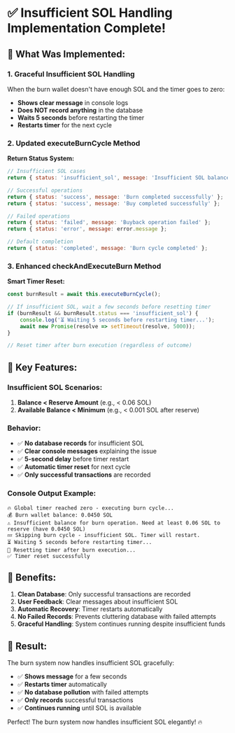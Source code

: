 # ✅ Insufficient SOL Handling Implementation Complete!

## 🎯 **What Was Implemented:**

### **1. Graceful Insufficient SOL Handling**
When the burn wallet doesn't have enough SOL and the timer goes to zero:
- **Shows clear message** in console logs
- **Does NOT record anything** in the database
- **Waits 5 seconds** before restarting the timer
- **Restarts timer** for the next cycle

### **2. Updated executeBurnCycle Method**
**Return Status System:**
```javascript
// Insufficient SOL cases
return { status: 'insufficient_sol', message: 'Insufficient SOL balance' };

// Successful operations
return { status: 'success', message: 'Burn completed successfully' };
return { status: 'success', message: 'Buy completed successfully' };

// Failed operations
return { status: 'failed', message: 'Buyback operation failed' };
return { status: 'error', message: error.message };

// Default completion
return { status: 'completed', message: 'Burn cycle completed' };
```

### **3. Enhanced checkAndExecuteBurn Method**
**Smart Timer Reset:**
```javascript
const burnResult = await this.executeBurnCycle();

// If insufficient SOL, wait a few seconds before resetting timer
if (burnResult && burnResult.status === 'insufficient_sol') {
    console.log('⏳ Waiting 5 seconds before restarting timer...');
    await new Promise(resolve => setTimeout(resolve, 5000));
}

// Reset timer after burn execution (regardless of outcome)
```

## 🔧 **Key Features:**

### **Insufficient SOL Scenarios:**
1. **Balance < Reserve Amount** (e.g., < 0.06 SOL)
2. **Available Balance < Minimum** (e.g., < 0.001 SOL after reserve)

### **Behavior:**
- ✅ **No database records** for insufficient SOL
- ✅ **Clear console messages** explaining the issue
- ✅ **5-second delay** before timer restart
- ✅ **Automatic timer reset** for next cycle
- ✅ **Only successful transactions** are recorded

### **Console Output Example:**
```
🔥 Global timer reached zero - executing burn cycle...
💰 Burn wallet balance: 0.0450 SOL
⚠️ Insufficient balance for burn operation. Need at least 0.06 SOL to reserve (have 0.0450 SOL)
💤 Skipping burn cycle - insufficient SOL. Timer will restart.
⏳ Waiting 5 seconds before restarting timer...
🔄 Resetting timer after burn execution...
✅ Timer reset successfully
```

## 🚀 **Benefits:**

1. **Clean Database**: Only successful transactions are recorded
2. **User Feedback**: Clear messages about insufficient SOL
3. **Automatic Recovery**: Timer restarts automatically
4. **No Failed Records**: Prevents cluttering database with failed attempts
5. **Graceful Handling**: System continues running despite insufficient funds

## 🎯 **Result:**

The burn system now handles insufficient SOL gracefully:
- ✅ **Shows message** for a few seconds
- ✅ **Restarts timer** automatically
- ✅ **No database pollution** with failed attempts
- ✅ **Only records** successful transactions
- ✅ **Continues running** until SOL is available

Perfect! The burn system now handles insufficient SOL elegantly! 🔥
